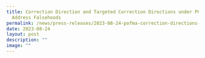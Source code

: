```yaml
---
title: Correction Direction and Targeted Correction Directions under POFMA to
  Address Falsehoods
permalink: /news/press-releases/2023-08-24-pofma-correction-directions-to-address-falsehoods-on-public-housing/
date: 2023-08-24
layout: post
description: ""
image: ""
---
```

